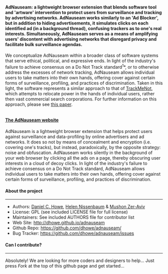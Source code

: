 
#### AdNauseam: a lightweight browser extension that blends software tool and 'artware' intervention to protect users from surveillance and tracking by advertising networks. AdNauseam works similarly to an 'Ad Blocker', but in addition to hiding advertisements, it simulates clicks on each identified ad (in a background thread), confusing trackers as to one's real interests. Simultaneously, AdNauseam serves as a means of amplifying users' discontent with advertising networks that disregard privacy and facilitate bulk surveillance agendas.

We conceptualize AdNauseam within a broader class of software systems that serve ethical, political, and expressive ends.  In light of the industry's failure to achieve consensus on a Do Not Track standard<sup>1</sup>*, or to otherwise address the excesses of network tracking,  AdNauseam allows individual users to take matters into their own hands, offering cover against certain forms of surveillance, profiling, and practices of discrimination. Taken in this light, the software represents a similar approach to that of <a href="http://cs.nyu.edu/trackmenot" target="_blank">TrackMeNot</a>, which attempts to relocate power in the hands of individual users, rather then vast commercial search corporations. For further information on this approach, please see <a href="http://cs.nyu.edu/trackmenot/TMN-Howe-Niss08-ch23.pdf" target="_blank">this paper</a>.

<a href="http://dhowe.github.io/adnauseam"><img src="https://raw.githubusercontent.com/dhowe/AdNauseam/master/data/img/ADNAUSEAM_logo_128.png" alt=""/></a>

#### <a href="http://dhowe.github.io/AdNauseam">The AdNauseam website</a>

AdNauseam is a lightweight browser extension that helps protect users against surveillance and data-profiling by online advertisers and ad networks. It does so not by means of concealment and encryption (i.e. covering one's tracks), but instead, paradoxically, by the opposite strategy: noise and obfuscation. AdNauseam works silently in the background of your web browser by clicking all the ads on a page, thereby obscuring user interests in a cloud of decoy clicks. In light of the industry's failure to achieve consensus on a Do Not Track standard, AdNauseam allows individual users to take matters into their own hands, offering cover against certain forms of surveillance, profiling, and practices of discrimination.

#### About the project
--------

* Authors:          [Daniel C. Howe](http://rednoise.org/~dhowe), [Helen Nissenbaum](https://www.nyu.edu/projects/nissenbaum/) & [Mushon Zer-Aviv](http://mushon.com)
* License:          GPL (see included LICENSE file for full license)
* Maintainers:      See included AUTHORS file for contributor list
* Web Site:         http://dhowe.github.io/adnauseam
* Github Repo:      https://github.com/dhowe/adnauseam/
* Bug Tracker:      https://github.com/dhowe/adnauseam/issues


#### Can I contribute?
--------
Absolutely! We are looking for more coders and designers to help... Just press *Fork* at the top of this github page and get started...
